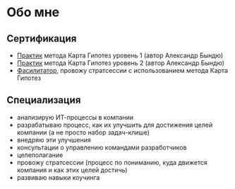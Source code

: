 # Обо мне

## Сертификация

- [Практик](https://картагипотез.рф/certificate?number=19&code=UgYLcr) метода Карта Гипотез уровень 1 (автор Александр Бындю)
- [Практик](https://картагипотез.рф/certificate?number=141&code=BzOcXs) метода Карта Гипотез уровень 2 (автор Александр Бындю)
- [Фасилитатор](https://картагипотез.рф/certificate?number=163&code=eXzpww), провожу стратсессии с использованием метода Карта Гипотез

## Специализация

- анализирую ИТ-процессы в компании
- разрабатываю процесс, как их улучшить для достижения целей компании (а не просто набор задач-клише)
- внедряю эти улучшения
- консультации о управлению командами разработчиков
- целеполагание
- провожу стратсессии (процесс по пониманию, куда движется компания и как этих целей достичь)
- развиваю навыки коучинга
